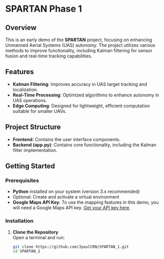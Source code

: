 # SPARTAN Phase 1

## Overview

This is an early demo of the **SPARTAN** project, focusing on enhancing Unmanned Aerial Systems (UAS) autonomy. The project utilizes various methods to improve functionality, including Kalman filtering for sensor fusion and real-time tracking capabilities.

## Features

- **Kalman Filtering**: Improves accuracy in UAS target tracking and localization.
- **Real-Time Processing**: Optimized algorithms to enhance autonomy in UAS operations.
- **Edge Computing**: Designed for lightweight, efficient computation suitable for smaller UAVs.

## Project Structure

- **Frontend**: Contains the user interface components.
- **Backend (app.py)**: Contains core functionality, including the Kalman filter implementation.

## Getting Started

### Prerequisites

- **Python** installed on your system (version 3.x recommended)
- Optional: Create and activate a virtual environment
- **Google Maps API Key**: To use the mapping features in this demo, you will need a Google Maps API key. [Get your API key here](https://developers.google.com/maps/documentation/javascript/get-api-key).

### Installation

1. **Clone the Repository**  
   Open a terminal and run:
   ```bash
   git clone https://github.com/JpaulCRN/SPARTAN_1.git
   cd SPARTAN_1

